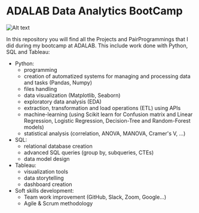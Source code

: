 # ADALAB Data Analytics BootCamp
![Alt text](https://adalab.es/wp-content/uploads/2022/03/logo-adalab.png)

In this repository you will find all the Projects and PairProgrammings that I did during my bootcamp at ADALAB.
This include work done with Python, SQL and Tableau:

- Python:
    - programming
    - creation of automatized systems for managing and processing data and tasks (Pandas, Numpy)
    - files handling
    - data visualization (Matplotlib, Seaborn)
    - exploratory data analysis (EDA)
    - extraction, transformation and load operations (ETL) using APIs
    - machine-learning (using Scikit learn for Confusion matrix and Linear Regression, Logistic Regression, Decision-Tree and Random-Forest models)
    - statistical analysis (correlation, ANOVA, MANOVA, Cramer's V, ...)
- SQL:
    - relational database creation
    - advanced SQL queries (group by, subqueries, CTEs)
    - data model design
- Tableau:
    - visualization tools
    - data storytelling
    - dashboard creation
- Soft skills development:
    - Team work improvement (GitHub, Slack, Zoom, Google...)
    - Agile & Scrum methodology
